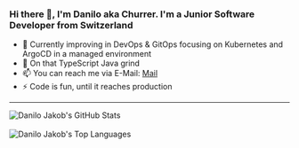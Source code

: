 ### Hi there 👋, I'm Danilo aka Churrer. I'm a Junior Software Developer from Switzerland

- 🌱 Currently improving in DevOps & GitOps focusing on Kubernetes and ArgoCD in a managed environment
- 💬 On that TypeScript Java grind
- 📫 You can reach me via E-Mail: [Mail](mailto:danilojakob@protonmail.com)
- ⚡ Code is fun, until it reaches production
---
<img alt="Danilo Jakob's GitHub Stats" src="https://github-readme-stats.vercel.app/api?username=DaniloMurer&show_icons=true&hide_border=true&count_private=true&hide=stars&title_color=#000000&include_all_commits=true" />

<br>
<br>

<img alt="Danilo Jakob's Top Languages" src="https://github-readme-stats.vercel.app/api/top-langs/?username=DaniloMurer&hide_border=true" />

